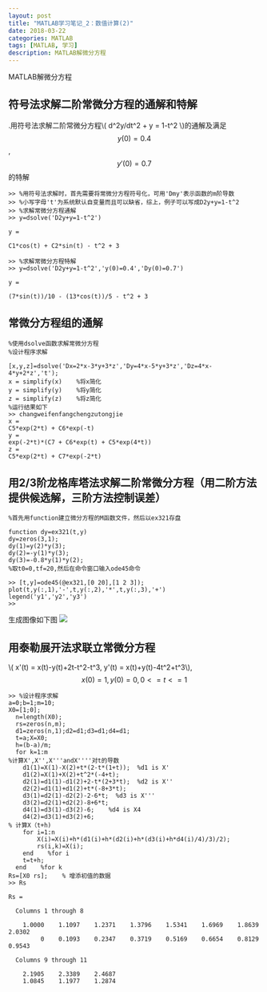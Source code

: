 ```yaml
---
layout: post
title: "MATLAB学习笔记_2：数值计算(2)"
date: 2018-03-22
categories: MATLAB
tags: [MATLAB, 学习]
description: MATLAB解微分方程
---
```


MATLAB解微分方程

## 	**符号法**求解**二阶常微分方程**的通解和特解

.用符号法求解二阶常微分方程\\( d^2y/dt^2 + y = 1-t^2 \\)的通解及满足$$y(0)=0.4$$,$$y'(0)=0.7$$的特解

 ```
 >> %用符号法求解时，首先需要将常微分方程符号化，可用'Dmy'表示函数的m阶导数
>> %小写字母't'为系统默认自变量而且可以缺省，综上，例子可以写成D2y+y=1-t^2
>> %求解常微分方程通解
>> y=dsolve('D2y+y=1-t^2')
 
y =
 
C1*cos(t) + C2*sin(t) - t^2 + 3
 
>> %求解常微分方程特解
>> y=dsolve('D2y+y=1-t^2','y(0)=0.4','Dy(0)=0.7')
 
y =
 
(7*sin(t))/10 - (13*cos(t))/5 - t^2 + 3
 ```
 
 ##	**常微分方程组**的通解
 
  ```
 %使用dsolve函数求解常微分方程
%设计程序求解

[x,y,z]=dsolve('Dx=2*x-3*y+3*z','Dy=4*x-5*y+3*z','Dz=4*x-4*y+2*z','t');
x = simplify(x)    %将x简化
y = simplify(y)    %将y简化
z = simplify(z)    %将z简化
%运行结果如下
>> changweifenfangchengzutongjie
x =
C5*exp(2*t) + C6*exp(-t)
y =
exp(-2*t)*(C7 + C6*exp(t) + C5*exp(4*t))
z =
C5*exp(2*t) + C7*exp(-2*t)
```

##  用**2/3阶龙格库塔法**求解**二阶**常微分方程（**用二阶方法提供候选解，三阶方法控制误差**）

```
%首先用function建立微分方程的M函数文件，然后以ex321存盘

function dy=ex321(t,y)    
dy=zeros(3,1);
dy(1)=y(2)*y(3);
dy(2)=-y(1)*y(3);
dy(3)=-0.8*y(1)*y(2);
%取t0=0,tf=20,然后在命令窗口输入ode45命令

>> [t,y]=ode45(@ex321,[0 20],[1 2 3]);
plot(t,y(:,1),'-',t,y(:,2),'*',t,y(:,3),'+')
legend('y1','y2','y3')
>>
```

生成图像如下图
![](http://oxt33qs1f.bkt.clouddn.com/3-22.png)

##  用**泰勒展开法**求联立常微分方程

\\( x'(t) = x(t)-y(t)+2t-t^2-t^3, y'(t) =  x(t)+y(t)-4t^2+t^3\\),$$x(0)=1,y(0)=0,0<=t<=1$$

```
>> %设计程序求解
a=0;b=1;m=10;
X0=[1;0];
  n=length(X0);
  rs=zeros(n,m);
  d1=zeros(n,1);d2=d1;d3=d1;d4=d1;
  t=a;X=X0;
  h=(b-a)/m;
  for k=1:m
%计算X',X'',X'''andX''''对t的导数
    d1(1)=X(1)-X(2)+t*(2-t*(1+t));  %d1 is X'
    d1(2)=X(1)+X(2)+t^2*(-4+t); 
    d2(1)=d1(1)-d1(2)+2-t*(2+3*t);  %d2 is X''
    d2(2)=d1(1)+d1(2)+t*(-8+3*t);  
    d3(1)=d2(1)-d2(2)-2-6*t;  %d3 is X'''
    d3(2)=d2(1)+d2(2)-8+6*t;
    d4(1)=d3(1)-d3(2)-6;    %d4 is X4
    d4(2)=d3(1)+d3(2)+6;
% 计算X（t+h)
    for i=1:n
        X(i)=X(i)+h*(d1(i)+h*(d2(i)+h*(d3(i)+h*d4(i)/4)/3)/2);
        rs(i,k)=X(i);
    end    %for i
    t=t+h;
  end    %for k
Rs=[X0 rs];    % 增添初值的数据
>> Rs

Rs =

  Columns 1 through 8

    1.0000    1.1097    1.2371    1.3796    1.5341    1.6969    1.8639    2.0302
         0    0.1093    0.2347    0.3719    0.5169    0.6654    0.8129    0.9543

  Columns 9 through 11

    2.1905    2.3389    2.4687
    1.0845    1.1977    1.2874
```
